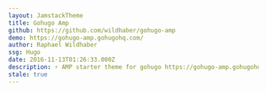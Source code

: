 ```yaml
---
layout: JamstackTheme
title: Gohugo Amp
github: https://github.com/wildhaber/gohugo-amp
demo: https://gohugo-amp.gohugohq.com/
author: Raphael Wildhaber
ssg: Hugo
date: 2016-11-13T01:26:33.000Z
description: ⚡ AMP starter theme for gohugo https://gohugo-amp.gohugohq.com
stale: true
---
```

